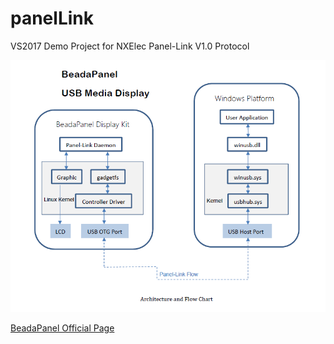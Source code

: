 # panelLink
VS2017 Demo Project for NXElec Panel-Link V1.0 Protocol

<img src="https://github.com/NXElec/panelLink/blob/master/bpwinusb640.png" width="600"/><br>

[BeadaPanel Official Page](http://www.nxelec.com/products/beadapanel-media-display)
